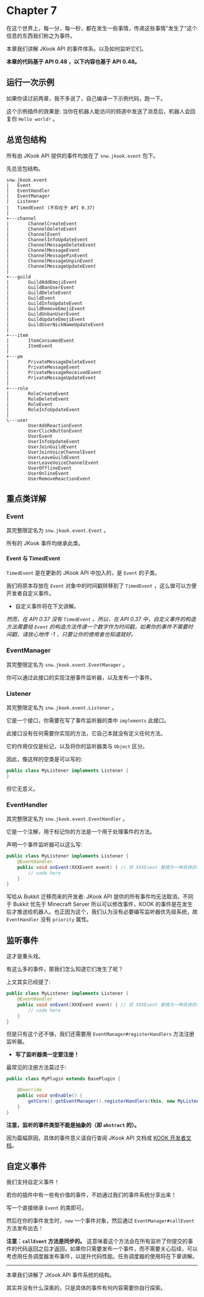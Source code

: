 # Chapter 7

在这个世界上，每一分，每一秒，都在发生一些事情，传递这些事情"发生了"这个信息的东西我们称之为事件。

本章我们讲解 JKook API 的事件体系。以及如何监听它们。

**本章的代码基于 API 0.48 ，以下内容也基于 API 0.48。**

## 运行一次示例

如果你读过前两章，我不多说了，自己编译一下示例代码，跑一下。

这个示例插件的效果是: 当你在机器人能访问的频道中发送了消息后，机器人会回复你 `Hello world!` 。

## 总览包结构

所有由 JKook API 提供的事件均放在了 `snw.jkook.event` 包下。

先总览包结构。

```text
snw.jkook.event
|   Event
|   EventHandler
|   EventManager
|   Listener
|   TimedEvent (不存在于 API 0.37)
|   
+---channel
|       ChannelCreateEvent
|       ChannelDeleteEvent
|       ChannelEvent
|       ChannelInfoUpdateEvent
|       ChannelMessageDeleteEvent
|       ChannelMessageEvent
|       ChannelMessagePinEvent
|       ChannelMessageUnpinEvent
|       ChannelMessageUpdateEvent
|       
+---guild
|       GuildAddEmojiEvent
|       GuildBanUserEvent
|       GuildDeleteEvent
|       GuildEvent
|       GuildInfoUpdateEvent
|       GuildRemoveEmojiEvent
|       GuildUnbanUserEvent
|       GuildUpdateEmojiEvent
|       GuildUserNickNameUpdateEvent
|       
+---item
|       ItemConsumedEvent
|       ItemEvent
|       
+---pm
|       PrivateMessageDeleteEvent
|       PrivateMessageEvent
|       PrivateMessageReceivedEvent
|       PrivateMessageUpdateEvent
|       
+---role
|       RoleCreateEvent
|       RoleDeleteEvent
|       RoleEvent
|       RoleInfoUpdateEvent
|       
\---user
        UserAddReactionEvent
        UserClickButtonEvent
        UserEvent
        UserInfoUpdateEvent
        UserJoinGuildEvent
        UserJoinVoiceChannelEvent
        UserLeaveGuildEvent
        UserLeaveVoiceChannelEvent
        UserOfflineEvent
        UserOnlineEvent
        UserRemoveReactionEvent
```

## 重点类详解

### Event

其完整限定名为 `snw.jkook.event.Event` 。

所有的 JKook 事件均继承此类。

#### Event 与 TimedEvent

`TimedEvent` 是在更新的 JKook API 中加入的，是 `Event` 的子类。

我们将原本存放在 `Event` 对象中的时间戳转移到了 `TimedEvent` ，这么做可以方便开发者自定义事件。
* 自定义事件将在下文讲解。

_然而，在 API 0.37 没有 `TimedEvent` 。所以，在 API 0.37 中，自定义事件的构造方法需要给 `Event` 的构造方法传递一个数字作为时间戳，如果你的事件不需要时间戳，请放心地传 -1 ，只要让你的使用者也知道就好。_

### EventManager

其完整限定名为 `snw.jkook.event.EventManager` 。

你可以通过此接口的实现注册事件监听器，以及发布一个事件。

### Listener

其完整限定名为 `snw.jkook.event.Listener` 。

它是一个接口，你需要在写了事件监听器的类中 `implements` 此接口。

此接口没有任何需要你实现的方法，它自己本就没有定义任何方法。

它的作用仅仅是标记，以及将你的监听器类与 `Object` 区分。

因此，像这样的空类是可以写的:
```java
public class MyListener implements Listener {
}
```

但它无意义。

### EventHandler

其完整限定名为 `snw.jkook.event.EventHandler` 。

它是一个注解，用于标记你的方法是一个用于处理事件的方法。

声明一个事件监听器可以这么写:
```java
public class MyListener implements Listener {
    @EventHandler
    public void onEvent(XXXEvent event) { // 将 XXXEvent 替换为一种具体的事件
        // code here
    }
}
```

写给从 Bukkit 迁移而来的开发者: JKook API 提供的所有事件均无法取消。不同于 Bukkit 优先于 Minecraft Server 所以可以修改事件，KOOK 的事件是在发生后才推送给机器人。也正因为这个，我们认为没有必要编写监听器优先级系统，故 `EventHandler` 没有 `priority` 属性。

## 监听事件

这才是重头戏。

有这么多的事件，那我们怎么知道它们发生了呢？

上文其实已经提了:
```java
public class MyListener implements Listener {
    @EventHandler
    public void onEvent(XXXEvent event) { // 将 XXXEvent 替换为一种具体的事件
        // code here
    }
}
```

但是只有这个还不够，我们还需要用 `EventManager#registerHandlers` 方法注册监听器。
* **写了监听器类一定要注册！**

最常见的注册方法莫过于:

```java
public class MyPlugin extends BasePlugin {

    @Override
    public void onEnable() {
        getCore().getEventManager().registerHandlers(this, new MyListener());
    }
}
```

**注意，监听的事件类型不能是抽象的（即 `abstract` 的）。**

因为篇幅原因，具体的事件意义请自行查阅 JKook API 文档或 [KOOK 开发者文档](https://developer.kookapp.cn/doc/event/event-introduction)。

## 自定义事件

我们支持自定义事件！

若你的插件中有一些有价值的事件，不妨通过我们的事件系统分享出来！

写一个直接继承 `Event` 的类即可。

然后在你的事件发生时，`new` 一个事件对象，然后通过 `EventManager#callEvent` 方法发布出去！

**注意：`callEvent` 方法是同步的。**
这意味着这个方法会在所有监听了你提交的事件的代码返回之后才返回，如果你只需要发布一个事件，而不需要关心后续，可以考虑用任务调度器发布事件，以提升代码性能。任务调度器的使用将在下章讲解。

---

本章我们讲解了 JKook API 事件系统的结构。

其实并没有什么深奥的，只是具体的事件有何内容需要你自行探索。
